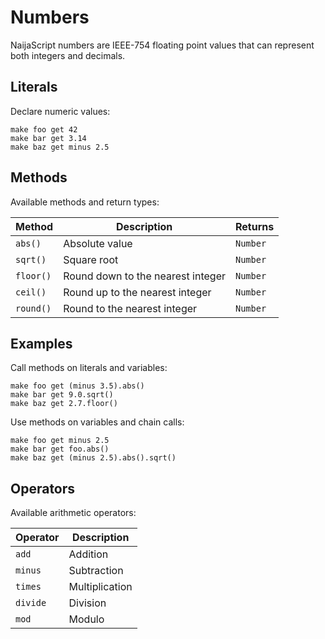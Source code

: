 # Numbers

NaijaScript numbers are IEEE-754 floating point values that can represent both integers and decimals.

## Literals

Declare numeric values:

```naijascript
make foo get 42
make bar get 3.14
make baz get minus 2.5
```

## Methods

Available methods and return types:

| Method    | Description                       | Returns  |
| --------- | --------------------------------- | -------- |
| `abs()`   | Absolute value                    | `Number` |
| `sqrt()`  | Square root                       | `Number` |
| `floor()` | Round down to the nearest integer | `Number` |
| `ceil()`  | Round up to the nearest integer   | `Number` |
| `round()` | Round to the nearest integer      | `Number` |

## Examples

Call methods on literals and variables:

```naijascript
make foo get (minus 3.5).abs()
make bar get 9.0.sqrt()
make baz get 2.7.floor()
```

Use methods on variables and chain calls:

```naijascript
make foo get minus 2.5
make bar get foo.abs()
make baz get (minus 2.5).abs().sqrt()
```

## Operators

Available arithmetic operators:

| Operator | Description    |
| -------- | -------------- |
| `add`    | Addition       |
| `minus`  | Subtraction    |
| `times`  | Multiplication |
| `divide` | Division       |
| `mod`    | Modulo         |
